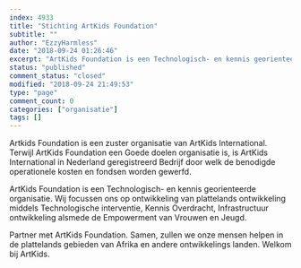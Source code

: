```yaml
---
index: 4933
title: "Stichting ArtKids Foundation"
subtitle: ""
author: "EzzyHarmless"
date: "2018-09-24 01:26:46"
excerpt: "ArtKids Foundation is een Technologisch- en kennis georienteerde organisatie. Wij focussen ons op ontwikkeling van plattelands ontwikkeling middels Technologische interventie, Kennis Overdracht, Infrastructuur ontwikkeling alsmede de Empowerment van Vrouwen en Jeugd."
status: "published"
comment_status: "closed"
modified: "2018-09-24 21:49:53"
type: "page"
comment_count: 0
categories: ["organisatie"]
tags: []
---
```


Artkids Foundation is een zuster organisatie van ArtKids International. Terwijl ArtKids Foundation een Goede doelen organisatie is, is ArtKids International in Nederland geregistreerd Bedrijf door welk de benodigde operationele kosten en fondsen worden gewerfd.

ArtKids Foundation is een Technologisch- en kennis georienteerde organisatie. Wij focussen ons op ontwikkeling van plattelands ontwikkeling middels Technologische interventie, Kennis Overdracht, Infrastructuur ontwikkeling alsmede de Empowerment van Vrouwen en Jeugd.

Partner met ArtKids Foundation. Samen, zullen we onze mensen helpen in de plattelands gebieden van Afrika en andere ontwikkelings landen. Welkom bij ArtKids.